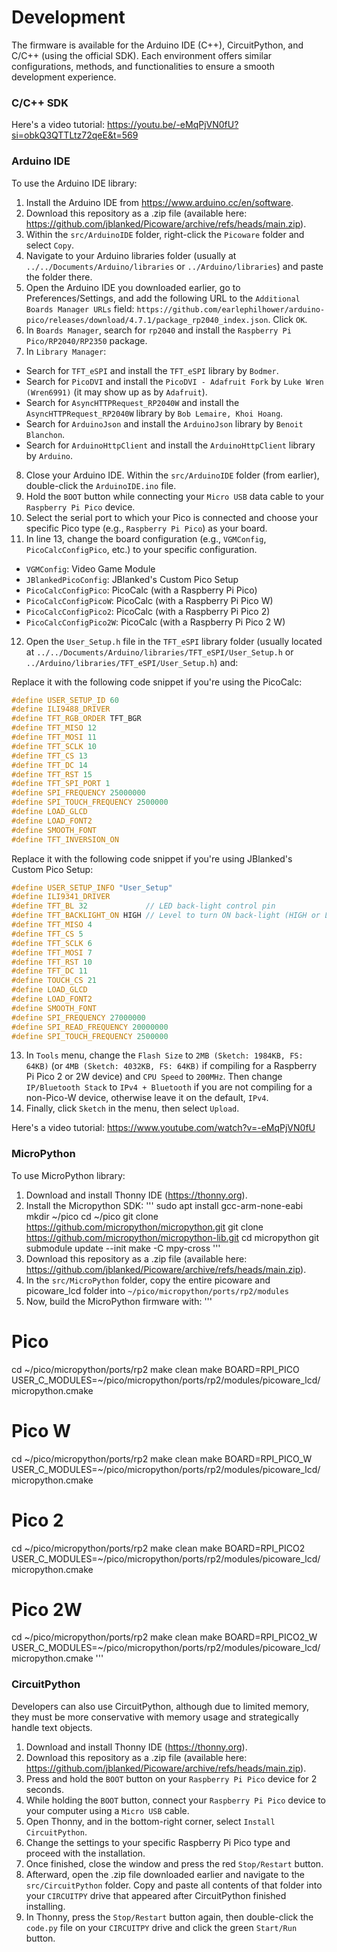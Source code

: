 # Development

The firmware is available for the Arduino IDE (C++), CircuitPython, and C/C++ (using the official SDK). Each environment offers similar configurations, methods, and functionalities to ensure a smooth development experience.

### C/C++ SDK

Here's a video tutorial: https://youtu.be/-eMqPjVN0fU?si=obkQ3QTTLtz72qeE&t=569

### Arduino IDE

To use the Arduino IDE library:
1. Install the Arduino IDE from https://www.arduino.cc/en/software.
2. Download this repository as a .zip file (available here: https://github.com/jblanked/Picoware/archive/refs/heads/main.zip).
3. Within the `src/ArduinoIDE` folder, right-click the `Picoware` folder and select `Copy`.
4. Navigate to your Arduino libraries folder (usually at `../../Documents/Arduino/libraries` or `../Arduino/libraries`) and paste the folder there.
5. Open the Arduino IDE you downloaded earlier, go to Preferences/Settings, and add the following URL to the `Additional Boards Manager URLs` field: `https://github.com/earlephilhower/arduino-pico/releases/download/4.7.1/package_rp2040_index.json`. Click `OK`.
6. In `Boards Manager`, search for `rp2040` and install the `Raspberry Pi Pico/RP2040/RP2350` package.
7. In `Library Manager`:
- Search for `TFT_eSPI` and install the `TFT_eSPI` library by `Bodmer`.
- Search for `PicoDVI` and install the `PicoDVI - Adafruit Fork` by `Luke Wren (Wren6991)` (it may show up as by `Adafruit`). 
- Search for `AsyncHTTPRequest_RP2040W` and install the `AsyncHTTPRequest_RP2040W` library by `Bob Lemaire, Khoi Hoang`.
- Search for `ArduinoJson` and install the `ArduinoJson` library by `Benoit Blanchon`.
- Search for `ArduinoHttpClient` and install the `ArduinoHttpClient` library by `Arduino`.
8. Close your Arduino IDE. Within the `src/ArduinoIDE` folder (from earlier), double-click the `ArduinoIDE.ino` file.
9. Hold the `BOOT` button while connecting your `Micro USB` data cable to your `Raspberry Pi Pico` device.
10. Select the serial port to which your Pico is connected and choose your specific Pico type (e.g., `Raspberry Pi Pico`) as your board.
11. In line 13, change the board configuration (e.g., `VGMConfig`, `PicoCalcConfigPico`, etc.) to your specific configuration.
- `VGMConfig`: Video Game Module
- `JBlankedPicoConfig`: JBlanked's Custom Pico Setup
- `PicoCalcConfigPico`: PicoCalc (with a Raspberry Pi Pico)
- `PicoCalcConfigPicoW`: PicoCalc (with a Raspberry Pi Pico W)
- `PicoCalcConfigPico2`: PicoCalc (with a Raspberry Pi Pico 2)
- `PicoCalcConfigPico2W`: PicoCalc (with a Raspberry Pi Pico 2 W)

12. Open the `User_Setup.h` file in the `TFT_eSPI` library folder (usually located at `../../Documents/Arduino/libraries/TFT_eSPI/User_Setup.h` or `../Arduino/libraries/TFT_eSPI/User_Setup.h`) and:

Replace it with the following code snippet if you're using the PicoCalc:
```cpp
#define USER_SETUP_ID 60
#define ILI9488_DRIVER
#define TFT_RGB_ORDER TFT_BGR
#define TFT_MISO 12
#define TFT_MOSI 11
#define TFT_SCLK 10
#define TFT_CS 13
#define TFT_DC 14
#define TFT_RST 15
#define TFT_SPI_PORT 1
#define SPI_FREQUENCY 25000000
#define SPI_TOUCH_FREQUENCY 2500000
#define LOAD_GLCD
#define LOAD_FONT2
#define SMOOTH_FONT
#define TFT_INVERSION_ON
```

Replace it with the following code snippet if you're using JBlanked's Custom Pico Setup:
```cpp
#define USER_SETUP_INFO "User_Setup"
#define ILI9341_DRIVER
#define TFT_BL 32             // LED back-light control pin
#define TFT_BACKLIGHT_ON HIGH // Level to turn ON back-light (HIGH or LOW)
#define TFT_MISO 4
#define TFT_CS 5 
#define TFT_SCLK 6
#define TFT_MOSI 7
#define TFT_RST 10 
#define TFT_DC 11  
#define TOUCH_CS 21 
#define LOAD_GLCD
#define LOAD_FONT2
#define SMOOTH_FONT
#define SPI_FREQUENCY 27000000
#define SPI_READ_FREQUENCY 20000000
#define SPI_TOUCH_FREQUENCY 2500000
```

13. In `Tools` menu, change the `Flash Size` to `2MB (Sketch: 1984KB, FS: 64KB)` (or `4MB (Sketch: 4032KB, FS: 64KB)` if compiling for a Raspberry Pi Pico 2 or 2W device) and `CPU Speed` to `200MHz`. Then change `IP/Bluetooth Stack` to `IPv4 + Bluetooth` if you are not compiling for a non-Pico-W device, otherwise leave it on the default, `IPv4`.
14. Finally, click `Sketch` in the menu, then select `Upload`.

Here's a video tutorial: https://www.youtube.com/watch?v=-eMqPjVN0fU

### MicroPython

To use MicroPython library:
1. Download and install Thonny IDE (https://thonny.org).
2. Install the Micropython SDK:
'''
sudo apt install gcc-arm-none-eabi
mkdir ~/pico
cd ~/pico
git clone https://github.com/micropython/micropython.git
git clone https://github.com/micropython/micropython-lib.git
cd micropython
git submodule update --init
make -C mpy-cross
'''
3. Download this repository as a .zip file (available here: https://github.com/jblanked/Picoware/archive/refs/heads/main.zip).
4. In the `src/MicroPython` folder, copy the entire picoware and picoware_lcd folder into `~/pico/micropython/ports/rp2/modules`
5. Now, build the MicroPython firmware with:
'''
# Pico
cd ~/pico/micropython/ports/rp2
make clean
make BOARD=RPI_PICO USER_C_MODULES=~/pico/micropython/ports/rp2/modules/picoware_lcd/micropython.cmake

# Pico W
cd ~/pico/micropython/ports/rp2
make clean
make BOARD=RPI_PICO_W USER_C_MODULES=~/pico/micropython/ports/rp2/modules/picoware_lcd/micropython.cmake

# Pico 2
cd ~/pico/micropython/ports/rp2
make clean
make BOARD=RPI_PICO2 USER_C_MODULES=~/pico/micropython/ports/rp2/modules/picoware_lcd/micropython.cmake

# Pico 2W
cd ~/pico/micropython/ports/rp2
make clean
make BOARD=RPI_PICO2_W USER_C_MODULES=~/pico/micropython/ports/rp2/modules/picoware_lcd/micropython.cmake
'''

### CircuitPython

Developers can also use CircuitPython, although due to limited memory, they must be more conservative with memory usage and strategically handle text objects.

1. Download and install Thonny IDE (https://thonny.org).
2. Download this repository as a .zip file (available here: https://github.com/jblanked/Picoware/archive/refs/heads/main.zip).
3. Press and hold the `BOOT` button on your `Raspberry Pi Pico` device for 2 seconds.
4. While holding the `BOOT` button, connect your `Raspberry Pi Pico` device to your computer using a `Micro USB` cable.
5. Open Thonny, and in the bottom-right corner, select `Install CircuitPython`.
6. Change the settings to your specific Raspberry Pi Pico type and proceed with the installation.
7. Once finished, close the window and press the red `Stop/Restart` button.
8. Afterward, open the .zip file downloaded earlier and navigate to the `src/CircuitPython` folder. Copy and paste all contents of that folder into your `CIRCUITPY` drive that appeared after CircuitPython finished installing.
9. In Thonny, press the `Stop/Restart` button again, then double-click the `code.py` file on your `CIRCUITPY` drive and click the green `Start/Run` button.
